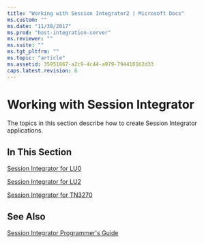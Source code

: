 ```yaml
---
title: "Working with Session Integrator2 | Microsoft Docs"
ms.custom: ""
ms.date: "11/30/2017"
ms.prod: "host-integration-server"
ms.reviewer: ""
ms.suite: ""
ms.tgt_pltfrm: ""
ms.topic: "article"
ms.assetid: 35951867-a2c9-4c44-a979-794410162d33
caps.latest.revision: 6
---
```

# Working with Session Integrator
The topics in this section describe how to create Session Integrator applications.  
  
## In This Section  
 [Session Integrator for LU0](../HIS2010/session-integrator-for-lu01.md)  
  
 [Session Integrator for LU2](../HIS2010/session-integrator-for-lu22.md)  
  
 [Session Integrator for TN3270](../HIS2010/session-integrator-for-tn32702.md)  
  
## See Also  
 [Session Integrator Programmer's Guide](../HIS2010/session-integrator-programmer-s-guide1.md)